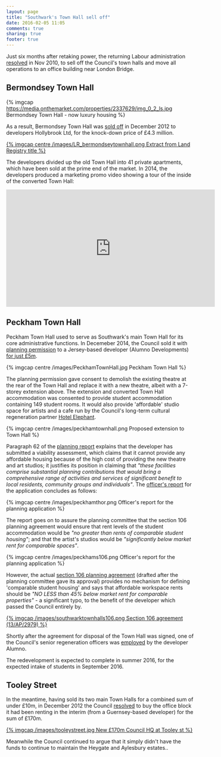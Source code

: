 ```yaml
---
layout: page
title: "Southwark's Town Hall sell off"
date: 2016-02-05 11:05
comments: true
sharing: true
footer: true
---
```

Just six months after retaking power, the returning Labour administration [resolved](http://moderngov.southwark.gov.uk/documents/s14158/Revised%20Office%20Accommodation%20Strategy%20-%20Report.pdf) in Nov 2010, to sell off the Council's town halls and move all operations to an office building near London Bridge.


## Bermondsey Town Hall
{% imgcap https://media.onthemarket.com/properties/2337629/img_0_2_ls.jpg Bermondsey Town Hall - now luxury housing %}

As a result, Bermondsey Town Hall was [sold off](/images/LR_bermondseytownhall.pdf) in December 2012 to developers Hollybrook Ltd, for the knock-down price of £4.3 million. 

[{% imgcap centre /images/LR_bermondseytownhall.png Extract from Land Registry title %}](/images/LR_bermondseytownhall.pdf)

The developers divided up the old Town Hall into 41 private apartments, which have been sold at the prime end of the market. In 2014, the developers produced a marketing promo video showing a tour of the inside of the converted Town Hall:

<iframe width="560" height="315" src="https://www.youtube.com/embed/CKo8KxiJSdI" frameborder="0" allowfullscreen></iframe>

## Peckham Town Hall
Peckham Town Hall used to serve as Southwark's main Town Hall for its core administrative functions. In Decemeber 2014, the Council sold it with [planning permission](http://moderngov.southwark.gov.uk/documents/s42948/Item%201%20and%202%20report.pdf) to a Jersey-based developer (Alumno Developments) [for just £5m](/images/LR_PeckhamTownHall.pdf). 

{% imgcap centre /images/PeckhamTownHall.jpg Peckham Town Hall %}

The planning permission gave consent to demolish the existing theatre at the rear of the Town Hall and replace it with a new theatre, albeit with a 7-storey extension above. The extension and converted Town Hall accommodation was consented to provide student accommodation containing 149 student rooms. It would also provide 'affordable' studio space for artists and a cafe run by the Council's long-term cultural regeneration partner [Hotel Elephant](http://www.hotelelephant.co.uk/).

{% imgcap centre /images/peckhamtownhall.png Proposed extension to Town Hall %}

Paragraph 62 of the [planning report](http://moderngov.southwark.gov.uk/documents/s42948/Item%201%20and%202%20report.pdf) explains that the developer has submitted a viability assessment, which claims that it cannot provide any affordable housing because of the high cost of providing the new theatre and art studios; it justifies its position in claiming that _"these facilities comprise substantial planning contributions that would bring a comprehensive range of activities and services of significant benefit to local residents, community groups and individuals"_. The [officer's report](http://moderngov.southwark.gov.uk/documents/s42948/Item%201%20and%202%20report.pdf) for the application concludes as follows:

{% imgcap centre /images/peckhamthor.png Officer's report for the planning application %}  

The report goes on to assure the planning committee that the section 106 planning agreement would ensure that rent levels of the student accommodation would be _"no greater than rents of comparable student housing"_; and that the artist's studios would be _"significantly below market rent for comparable spaces"_. 

{% imgcap centre /images/peckhams106.png Officer's report for the planning application %}

However, the actual [section 106 planning agreement](http://planbuild.southwark.gov.uk/documents/?GetDocument=%7b%7b%7b!J5SYrLl4r0iPhpzIBB3Xiw%3d%3d!%7d%7d%7d) (drafted after the planning committee gave its approval) provides no mechanism for defining 'comparable student housing' and says that affordable workspace rents should be _"NO LESS than 45% below market rent for comparable properties"_ - a significant typo, to the benefit of the developer which passed the Council entirely by.

[{% imgcap /images/southwarktownhalls106.png Section 106 agreement (13/AP/2979) %}](http://planbuild.southwark.gov.uk/documents/?GetDocument=%7b%7b%7b!J5SYrLl4r0iPhpzIBB3Xiw%3d%3d!%7d%7d%7d)

Shortly after the agreement for disposal of the Town Hall was signed, one of the Council's senior regeneration officers was [employed](http://www.alumnodevelopments.com/team/matthew-rees/) by the developer Alumno.

The redevelopment is expected to complete in summer 2016, for the expected intake of students in September 2016.

## Tooley Street
In the meantime, having sold its two main Town Halls for a combined sum of under £10m, in December 2012 the Council [resolved](http://www.london-se1.co.uk/news/view/6493) to buy the office block it had been renting in the interim (from a Guernsey-based developer) for the sum of £170m.

[{% imgcap /images/tooleystreet.jpg New £170m Council HQ at Tooley st %}](/images/tooleystreet.jpg)

Meanwhile the Council continued to argue that it simply didn't have the funds to continue to maintain the Heygate and Aylesbury estates..
